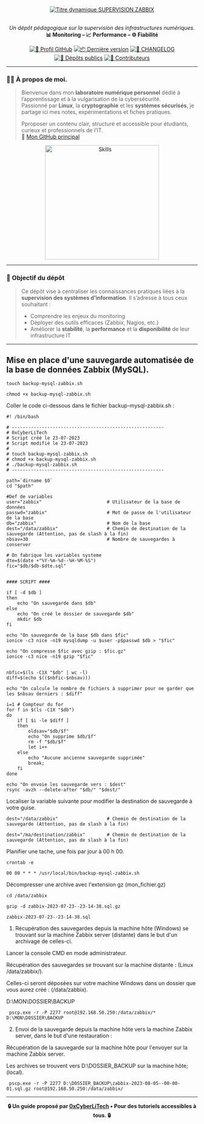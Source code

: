 <div align="center">

  <br></br>
  <a href="https://github.com/0xCyberLiTech">
    <img src="https://readme-typing-svg.herokuapp.com?font=JetBrains+Mono&size=50&duration=6000&pause=1000000000&color=FF0048&center=true&vCenter=true&width=1100&lines=%3ESUPERVISION+ZABBIX_" alt="Titre dynamique SUPERVISION ZABBIX" />
  </a>
  <br></br>
  
  <p align="center">
    <em>Un dépôt pédagogique sur la supervision des infrastructures numériques.</em><br>
    <strong>📊 Monitoring – 📈 Performance – ⚙️ Fiabilité</strong>
  </p>

  [![🔗 Profil GitHub](https://img.shields.io/badge/Profil-GitHub-181717?logo=github&style=flat-square)](https://github.com/0xCyberLiTech)
  [![📦 Dernière version](https://img.shields.io/github/v/release/0xCyberLiTech/Zabbix?label=version&style=flat-square&color=blue)](https://github.com/0xCyberLiTech/Zabbix/releases/latest)
  [![📄 CHANGELOG](https://img.shields.io/badge/📄%20Changelog-Zabbix-blue?style=flat-square)](https://github.com/0xCyberLiTech/Zabbix/blob/main/CHANGELOG.md)
  [![📂 Dépôts publics](https://img.shields.io/badge/Dépôts-publics-blue?style=flat-square)](https://github.com/0xCyberLiTech?tab=repositories)
  [![👥 Contributeurs](https://img.shields.io/badge/👥%20Contributeurs-cliquez%20ici-007ec6?style=flat-square)](https://github.com/0xCyberLiTech/Zabbix/graphs/contributors)

</div>

---

### 👨‍💻 **À propos de moi.**

> Bienvenue dans mon **laboratoire numérique personnel** dédié à l’apprentissage et à la vulgarisation de la cybersécurité.  
> Passionné par **Linux**, la **cryptographie** et les **systèmes sécurisés**, je partage ici mes notes, expérimentations et fiches pratiques.  
>  
> Pproposer un contenu clair, structuré et accessible pour étudiants, curieux et professionnels de l’IT.  
> 🔗 [Mon GitHub principal](https://github.com/0xCyberLiTech)

<p align="center">
  <a href="https://github.com/0xCyberLiTech" target="_blank" rel="noopener">
    <img src="https://skillicons.dev/icons?i=linux,debian,bash,docker,nginx,git,vim" alt="Skills" alt="Logo techno" width="300">
  </a>
</p>

---

### 🎯 Objectif du dépôt

> Ce dépôt vise à centraliser les connaissances pratiques liées à la **supervision des systèmes d'information**. Il s’adresse à tous ceux souhaitant :
> 
> - Comprendre les enjeux du monitoring
> - Déployer des outils efficaces (Zabbix, Nagios, etc.)
> - Améliorer la **stabilité**, la **performance** et la **disponibilité** de leur infrastructure IT

---

## Mise en place d'une sauvegarde automatisée de la base de données Zabbix (MySQL).

```
touch backup-mysql-zabbix.sh
```
```
chmod +x backup-mysql-zabbix.sh
```

Coller le code ci-dessous dans le fichier backup-mysql-zabbix.sh :

```
#! /bin/bash

# --------------------------------------------------------
# 0xCyberLiTech
# Script créé le 23-07-2023
# Script modifié le 23-07-2023
#
# touch backup-mysql-zabbix.sh
# chmod +x backup-mysql-zabbix.sh
# ./backup-mysql-zabbix.sh
# --------------------------------------------------------

path=`dirname $0`
cd "$path"

#Def de variables
user="zabbix"                        # Utilisateur de la base de données
passwd="zabbix"                      # Mot de passe de l'utilisateur de la base
db="zabbix"                          # Nom de la base
dest="/data/zabbix"                  # Chemin de destination de la sauvegarde (Attention, pas de slash à la fin)
nbsav=30                             # Nombre de sauvegardes à conserver

# On fabrique les variables systeme
dte=$(date +"%Y-%m-%d--%H-%M-%S")
fic="$db/$db-$dte.sql"


#### SCRIPT ####

if [ -d $db ]
then
    echo "On sauvegarde dans $db"
else
    echo "On créé le dossier de sauvegarde $db"
    mkdir $db
fi

echo "On sauvegarde de la base $db dans $fic"
ionice -c3 nice -n19 mysqldump -u $user -p$passwd $db > "$fic"

echo "On compresse $fic avec gzip : $fic.gz"
ionice -c3 nice -n19 gzip "$fic"


nbfic=$(ls -C1X "$db" | wc -l)
diff=$(echo $(($nbfic-$nbsav)))

echo "On calcule le nombre de fichiers à supprimer pour ne garder que les $nbsav derniers : $diff"

i=1 # Compteur du for
for f in $(ls -C1X "$db")
do
    if [ $i -le $diff ]
    then
        oldsav="$db/$f"
        echo "On supprime $db/$f"
        rm -f "$db/$f"
        let i++
    else
        echo "Aucune ancienne sauvegarde supprimée"
        break;
    fi
done

echo "On envoie les sauvegarde vers : $dest"
rsync -avzh --delete-after "$db/" "$dest/"
```
Localiser la variable suivante pour modifier la destination de sauvegarde à votre guise.
```
dest="/data/zabbix"                  # Chemin de destination de la sauvegarde (Attention, pas de slash à la fin)
```
```
dest="/ma/destination/zabbix"        # Chemin de destination de la sauvegarde (Attention, pas de slash à la fin)
```
Planifier une tache, une fois par jour à 00 h 00.
```
crontab -e
```
```
00 00 * * * /usr/local/bin/backup-mysql-zabbix.sh
```
Décompresser une archive avec l'extension gz (mon_fichier.gz)
```
cd /data/zabbix
```
```
gzip -d zabbix-2023-07-23--23-14-38.sql.gz
```
```
zabbix-2023-07-23--23-14-38.sql
```
1) Récupération des sauvegardes depuis la machine hôte (Windows) se trouvant sur la machine Zabbix server (distante) dans le but d'un archivage de celles-ci.

Lancer la console CMD en mode administrateur.

Récupération des sauvegardes se trouvant sur la machine distante : (Linux /data/zabbix/).

Celles-ci seront déposées sur votre machine Windows dans un dossier que vous aurez créé : (/data/zabbix).

D:\MON\DOSSIER\BACKUP
```
 pscp.exe -r -P 2277 root@192.168.50.250:/data/zabbix/* D:\MON\DOSSIER\BACKUP
```
2) Envoi de la sauvegarde depuis la machine hôte vers la machine Zabbix server, dans le but d'une restauration :

Récupération de la sauvegarde sur la machine hôte pour l'envoyer sur la machine Zabbix server.

Les archives se trouvent vers D:\DOSSIER_BACKUP sur la machine hôte; (local).
```
 pscp.exe -r -P 2277 D:\DOSSIER_BACKUP\zabbix-2023-08-05--00-00-01.sql.gz root@192.168.50.250:/data/zabbix/
```

---

<p align="center">
  <b>🔒 Un guide proposé par <a href="https://github.com/0xCyberLiTech">0xCyberLiTech</a> • Pour des tutoriels accessibles à tous. 🔒</b>
</p>
